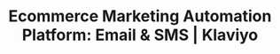 ---
name: klaviyo
host: klaviyo.com
origin: https://klaviyo.com
pathname: /
search: ''
href: https://klaviyo.com/
title: 'Ecommerce Marketing Automation Platform: Email & SMS | Klaviyo'
ogTitle: 'Ecommerce Marketing Automation Platform: Email & SMS | Klaviyo'
twitterTitle: 'Ecommerce Marketing Automation Platform: Email & SMS | Klaviyo'
description: >-
  Klaviyo, is an ecommerce marketing automation platform for email and sms. With
  a built-in CDP, businesses can integrate more marketing data for higher ROI.
ogDescription: >-
  Klaviyo, is an ecommerce marketing automation platform for email and sms. With
  a built-in CDP, businesses can integrate more marketing data for higher ROI.
image: >-
  https://www.klaviyo.com/static/9974b49f1839013c0061d8897b8cd86b/klaviyo-social-share-image.jpg
ogImage: >-
  https://www.klaviyo.com/static/9974b49f1839013c0061d8897b8cd86b/klaviyo-social-share-image.jpg
twitterImage: >-
  https://www.klaviyo.com/static/9974b49f1839013c0061d8897b8cd86b/klaviyo-social-share-image.jpg
keywords: ''
logo: https://www.klaviyo.com/wp-content/uploads/2022/03/favicon.png

---